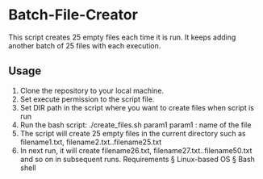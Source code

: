 # Batch-File-Creator
This script creates 25 empty files each time it is run. It keeps adding another batch of 25 files with each execution.

## Usage
1. Clone the repository to your local machine.
2. Set execute permission to the script file.
3. Set DIR path in the script where you want to create files when script is run
4. Run the bash script:
   ./create_files.sh param1
   param1 : name of the file
5. The script will create 25 empty files in the current directory such as filename1.txt, filename2.txt..filename25.txt
6. In next run, it will create filename26.txt, filename27.txt..filename50.txt and so on in subsequent runs.
Requirements
			§ Linux-based OS
			§ Bash shell



